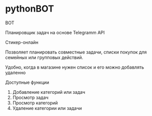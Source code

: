 
# pythonBOT
BOT

Планировщик задач на основе Telegramm API

Стикер-онлайн

Позволяет планировать совместные задачи, списки покупок для семейных или групповых действий. 

Удобно, когда в магазине нужен список и его можно добавлять удаленно

Доступные функции
1. Добавление категорий или задач
2. Просмотр задач
3. Просмотр категорий
4. Удаление категории или задачи

